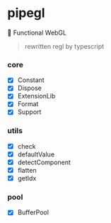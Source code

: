 # pipegl
👑 Functional WebGL

> rewritten regl by typescript

### core ###
- [x] Constant
- [x] Dispose
- [x] ExtensionLib
- [x] Format
- [x] Support

### utils ###
- [x] check
- [x] defaultValue
- [x] detectComponent
- [x] flatten
- [x] getIdx

### pool ###
- [x] BufferPool
